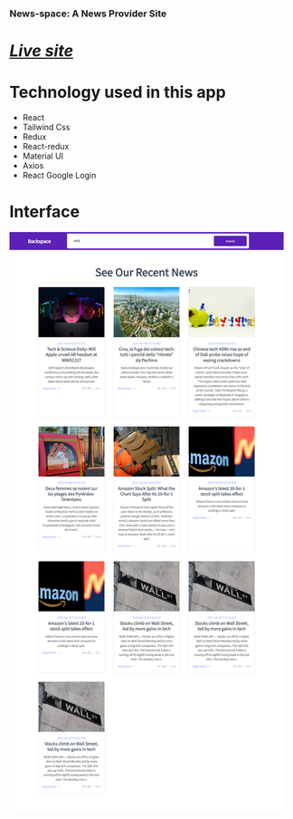 ### News-space: A News Provider Site

# **_[Live site](https://news-space.netlify.app/)_**

# Technology used in this app

- React
- Tailwind Css
- Redux
- React-redux
- Material UI
- Axios
- React Google Login

# Interface

![interface](https://github.com/jihan212/blog-app/blob/main/src/images/interface.png)
